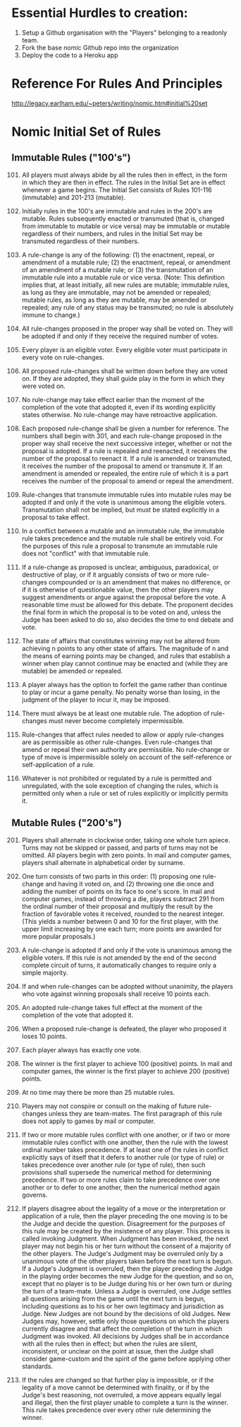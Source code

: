 # Essential Hurdles to creation:

1. Setup a Github organisation with the "Players" belonging to a readonly team.
2. Fork the base nomic Github repo into the organization
3. Deploy the code to a Heroku app

# Reference For Rules And Principles

http://legacy.earlham.edu/~peters/writing/nomic.htm#initial%20set

# Nomic Initial Set of Rules

## Immutable Rules ("100's")

101. All players must always abide by all the rules then in effect, in the form in which they are then in effect. The rules in the Initial Set are in effect whenever a game begins. The Initial Set consists of Rules 101-116 (immutable) and 201-213 (mutable).

102. Initially rules in the 100's are immutable and rules in the 200's are mutable. Rules subsequently enacted or transmuted (that is, changed from immutable to mutable or vice versa) may be immutable or mutable regardless of their numbers, and rules in the Initial Set may be transmuted regardless of their numbers.

103. A rule-change is any of the following: (1) the enactment, repeal, or amendment of a mutable rule; (2) the enactment, repeal, or amendment of an amendment of a mutable rule; or (3) the transmutation of an immutable rule into a mutable rule or vice versa. (Note: This definition implies that, at least initially, all new rules are mutable; immutable rules, as long as they are immutable, may not be amended or repealed; mutable rules, as long as they are mutable, may be amended or repealed; any rule of any status may be transmuted; no rule is absolutely immune to change.)

104. All rule-changes proposed in the proper way shall be voted on. They will be adopted if and only if they receive the required number of votes.

105. Every player is an eligible voter. Every eligible voter must participate in every vote on rule-changes.

106. All proposed rule-changes shall be written down before they are voted on. If they are adopted, they shall guide play in the form in which they were voted on.

107. No rule-change may take effect earlier than the moment of the completion of the vote that adopted it, even if its wording explicitly states otherwise. No rule-change may have retroactive application.

108. Each proposed rule-change shall be given a number for reference. The numbers shall begin with 301, and each rule-change proposed in the proper way shall receive the next successive integer, whether or not the proposal is adopted. If a rule is repealed and reenacted, it receives the number of the proposal to reenact it. If a rule is amended or transmuted, it receives the number of the proposal to amend or transmute it. If an amendment is amended or repealed, the entire rule of which it is a part receives the number of the proposal to amend or repeal the amendment.

109. Rule-changes that transmute immutable rules into mutable rules may be adopted if and only if the vote is unanimous among the eligible voters. Transmutation shall not be implied, but must be stated explicitly in a proposal to take effect.

110. In a conflict between a mutable and an immutable rule, the immutable rule takes precedence and the mutable rule shall be entirely void. For the purposes of this rule a proposal to transmute an immutable rule does not "conflict" with that immutable rule.

111. If a rule-change as proposed is unclear, ambiguous, paradoxical, or destructive of play, or if it arguably consists of two or more rule-changes compounded or is an amendment that makes no difference, or if it is otherwise of questionable value, then the other players may suggest amendments or argue against the proposal before the vote. A reasonable time must be allowed for this debate. The proponent decides the final form in which the proposal is to be voted on and, unless the Judge has been asked to do so, also decides the time to end debate and vote.

112. The state of affairs that constitutes winning may not be altered from achieving n points to any other state of affairs. The magnitude of n and the means of earning points may be changed, and rules that establish a winner when play cannot continue may be enacted and (while they are mutable) be amended or repealed.

113. A player always has the option to forfeit the game rather than continue to play or incur a game penalty. No penalty worse than losing, in the judgment of the player to incur it, may be imposed.

114. There must always be at least one mutable rule. The adoption of rule-changes must never become completely impermissible.

115. Rule-changes that affect rules needed to allow or apply rule-changes are as permissible as other rule-changes. Even rule-changes that amend or repeal their own authority are permissible. No rule-change or type of move is impermissible solely on account of the self-reference or self-application of a rule.

116. Whatever is not prohibited or regulated by a rule is permitted and unregulated, with the sole exception of changing the rules, which is permitted only when a rule or set of rules explicitly or implicitly permits it.

## Mutable Rules ("200's")

201. Players shall alternate in clockwise order, taking one whole turn apiece. Turns may not be skipped or passed, and parts of turns may not be omitted. All players begin with zero points. In mail and computer games, players shall alternate in alphabetical order by surname.

202. One turn consists of two parts in this order: (1) proposing one rule-change and having it voted on, and (2) throwing one die once and adding the number of points on its face to one's score. In mail and computer games, instead of throwing a die, players subtract 291 from the ordinal number of their proposal and multiply the result by the fraction of favorable votes it received, rounded to the nearest integer. (This yields a number between 0 and 10 for the first player, with the upper limit increasing by one each turn; more points are awarded for more popular proposals.)

203. A rule-change is adopted if and only if the vote is unanimous among the eligible voters. If this rule is not amended by the end of the second complete circuit of turns, it automatically changes to require only a simple majority.

204. If and when rule-changes can be adopted without unanimity, the players who vote against winning proposals shall receive 10 points each.

205. An adopted rule-change takes full effect at the moment of the completion of the vote that adopted it.

206. When a proposed rule-change is defeated, the player who proposed it loses 10 points.

207. Each player always has exactly one vote.

208. The winner is the first player to achieve 100 (positive) points. In mail and computer games, the winner is the first player to achieve 200 (positive) points.

209. At no time may there be more than 25 mutable rules.

210. Players may not conspire or consult on the making of future rule-changes unless they are team-mates. The first paragraph of this rule does not apply to games by mail or computer.

211. If two or more mutable rules conflict with one another, or if two or more immutable rules conflict with one another, then the rule with the lowest ordinal number takes precedence. If at least one of the rules in conflict explicitly says of itself that it defers to another rule (or type of rule) or takes precedence over another rule (or type of rule), then such provisions shall supersede the numerical method for determining precedence. If two or more rules claim to take precedence over one another or to defer to one another, then the numerical method again governs.

212. If players disagree about the legality of a move or the interpretation or application of a rule, then the player preceding the one moving is to be the Judge and decide the question. Disagreement for the purposes of this rule may be created by the insistence of any player. This process is called invoking Judgment. When Judgment has been invoked, the next player may not begin his or her turn without the consent of a majority of the other players. The Judge's Judgment may be overruled only by a unanimous vote of the other players taken before the next turn is begun. If a Judge's Judgment is overruled, then the player preceding the Judge in the playing order becomes the new Judge for the question, and so on, except that no player is to be Judge during his or her own turn or during the turn of a team-mate. Unless a Judge is overruled, one Judge settles all questions arising from the game until the next turn is begun, including questions as to his or her own legitimacy and jurisdiction as Judge. New Judges are not bound by the decisions of old Judges. New Judges may, however, settle only those questions on which the players currently disagree and that affect the completion of the turn in which Judgment was invoked. All decisions by Judges shall be in accordance with all the rules then in effect; but when the rules are silent, inconsistent, or unclear on the point at issue, then the Judge shall consider game-custom and the spirit of the game before applying other standards.

213. If the rules are changed so that further play is impossible, or if the legality of a move cannot be determined with finality, or if by the Judge's best reasoning, not overruled, a move appears equally legal and illegal, then the first player unable to complete a turn is the winner. This rule takes precedence over every other rule determining the winner.

